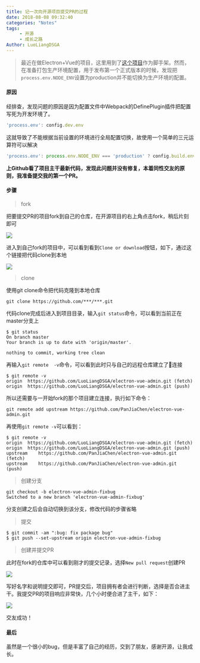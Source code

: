 ```yaml
---
title: 记一次向开源项目提交PR的过程
date: 2018-08-08 09:32:40
categories: "Notes"
tags:
     - 开源
     - 成长之路
Author: LuoLiangDSGA
---
```


> 最近在做Electron+Vue的项目，这里用到了[这个项目](https://github.com/PanJiaChen/electron-vue-admin)作为脚手架。然而，在准备打包生产环境配置，用于发布第一个正式版本的时候，发现把`process.env.NODE_ENV`设置为production并不能切换为生产环境的配置。

#### 原因
经排查，发现问题的原因是因为配置文件中Webpack的DefinePlugin插件把配置写死为开发环境了。
```javascript
'process.env': config.dev.env
```
这就导致了不能根据当前设置的环境进行全局配置切换，故使用一个简单的三元运算符可以解决
```javascript
'process.env': process.env.NODE_ENV === 'production' ? config.build.env : config.dev.env`。
```
**上Github看了项目主干最新代码，发现此问题并没有修复，本着同性交友的原则，我准备提交我的第一个PR。**
<!-- more -->

#### 步骤
> fork

把要提交PR的项目fork到自己的仓库，在开源项目的右上角点击fork，稍后片刻即可

![](https://ws4.sinaimg.cn/large/006tNbRwgy1fun1rmxvhgj30oo03ymxk.jpg)

进入到自己fork的项目中，可以看到看到`Clone or download`按钮，如下，通过这个链接把代码clone到本地

![](https://ws2.sinaimg.cn/large/006tNbRwgy1fun1uz1g16j30ns0dc0v0.jpg)

> clone

使用git clone命令把代码克隆到本地仓库
```shell
git clone https://github.com/***/***.git
```
代码clone完成后进入到项目目录，输入`git status`命令，可以看到当前正在master分支上
```shell
$ git status
On branch master
Your branch is up to date with 'origin/master'.

nothing to commit, working tree clean
```

再输入`git remote  -v`命令，可以看到此时只与自己的远程仓库建立了连接

```shell
$ git remote -v
origin	https://github.com/LuoLiangDSGA/electron-vue-admin.git (fetch)
origin	https://github.com/LuoLiangDSGA/electron-vue-admin.git (push)
```

所以还需要与一开始fork的那个项目建立连接，执行如下命令：

```shell
git remote add upstream https://github.com/PanJiaChen/electron-vue-admin.git
```
再使用`git remote -v`可以看到：
```shell
$ git remote -v
origin	https://github.com/LuoLiangDSGA/electron-vue-admin.git (fetch)
origin	https://github.com/LuoLiangDSGA/electron-vue-admin.git (push)
upstream	https://github.com/PanJiaChen/electron-vue-admin.git (fetch)
upstream	https://github.com/PanJiaChen/electron-vue-admin.git (push)
```
> 创建分支

```shell
git checkout -b electron-vue-admin-fixbug
Switched to a new branch 'electron-vue-admin-fixbug'
```
分支创建之后会自动切换到该分支，修改代码的步骤省略

> 提交

```shell
$ git commit -am ":bug: fix package bug"
$ git push --set-upstream origin electron-vue-admin-fixbug
```

> 创建并提交PR

此时在fork的仓库中可以看到刚才的提交记录，选择`New pull request`创建PR

![](https://ws3.sinaimg.cn/large/006tNbRwgy1fun2f9eszvj30s807e0ty.jpg)

写好名字和说明提交即可，PR提交后，项目拥有者会进行判断，选择是否合进主干。我提交PR的项目响应非常快，几个小时便合进了主干，如下：

![](https://ws4.sinaimg.cn/large/006tNbRwgy1fun2lne59xj31kw107dqu.jpg)

交友成功！

#### 最后
虽然是一个很小的bug，但是丰富了自己的经历，交到了朋友，感谢开源，让我成长。
